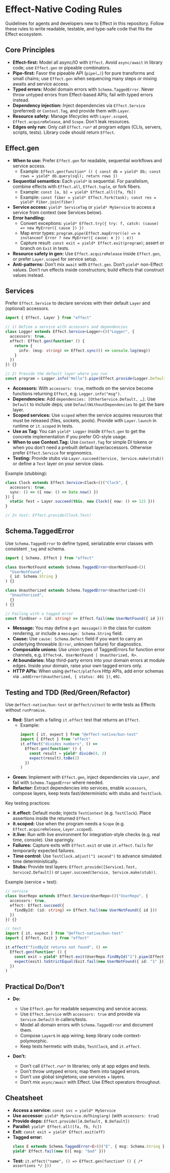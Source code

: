 # Effect-Native Coding Rules

Guidelines for agents and developers new to Effect in this repository. Follow these rules to write readable, testable, and type-safe code that fits the Effect ecosystem.

## Core Principles

- **Effect-first:** Model all async/IO with `Effect`. Avoid `async/await` in library code; use `Effect.gen` or pipeable combinators.
- **Pipe-first:** Favor the pipeable API (`pipe(…)`) for pure transforms and small chains; use `Effect.gen` when sequencing many steps or mixing awaits and service access.
- **Typed errors:** Model domain errors with `Schema.TaggedError`. Never throw untyped errors from Effect-based APIs; fail with typed errors instead.
- **Dependency injection:** Inject dependencies via `Effect.Service` (preferred) or `Context.Tag`, and provide them with `Layer`.
- **Resource safety:** Manage lifecycles with `Layer.scoped`, `Effect.acquireRelease`, and `Scope`. Don’t leak resources.
- **Edges only run:** Only call `Effect.run*` at program edges (CLIs, servers, scripts, tests). Library code should return `Effect`.

## Effect.gen

- **When to use:** Prefer `Effect.gen` for readable, sequential workflows and service access.
  - Example: `Effect.gen(function* () { const db = yield* Db; const rows = yield* db.query(sql); return rows })`
- **Sequential semantics:** Each `yield*` is sequential. For parallelism, combine effects with `Effect.all`, `Effect.tuple`, or fork fibers.
  - Example: `const [a, b] = yield* Effect.all([fa, fb])`
  - Example: `const fiber = yield* Effect.fork(task); const res = yield* Fiber.join(fiber)`
- **Service access:** `yield* ServiceTag` or `yield* MyService` to access a service from context (see Services below).
- **Error handling:**
  - Convert exceptions: `yield* Effect.try({ try: f, catch: (cause) => new MyError({ cause }) })`
  - Map error types: `program.pipe(Effect.mapError((e) => e instanceof Error ? new MyError({ cause: e }) : e))`
  - Capture result: `const exit = yield* Effect.exit(program)`; assert or branch on `Exit` in tests.
- **Resource safety in gen:** Use `Effect.acquireRelease` inside `Effect.gen`, or prefer `Layer.scoped` for service setup.
- **Anti-patterns:** Don’t mix `await` with `Effect.gen`. Don’t `yield*` non-Effect values. Don’t run effects inside constructors; build effects that construct values instead.

## Services

Prefer `Effect.Service` to declare services with their default `Layer` and (optional) accessors.

```ts
import { Effect, Layer } from "effect"

// 1) Define a service with accessors and dependencies
class Logger extends Effect.Service<Logger>()("Logger", {
  accessors: true,
  effect: Effect.gen(function* () {
    return {
      info: (msg: string) => Effect.sync(() => console.log(msg))
    }
  })
}) {}

// 2) Provide the default layer where you run
const program = Logger.info("Hello").pipe(Effect.provide(Logger.Default))
```

- **Accessors:** With `accessors: true`, methods on the service become functions returning `Effect`, e.g. `Logger.info("msg")`.
- **Dependencies:** Add `dependencies: [OtherService.Default, …]`. Use `Default` to include deps; use `DefaultWithoutDependencies` to get the bare layer.
- **Scoped services:** Use `scoped` when the service acquires resources that must be released (files, sockets, pools). Provide with `Layer.launch` in runtime or `it.scoped` in tests.
- **Use as Tag:** You can `yield* Logger` inside `Effect.gen` to get the concrete implementation if you prefer OO-style usage.
- **When to use Context.Tag:** Use `Context.Tag` for simple DI tokens or when you don’t need a prebuilt default layer/accessors. Otherwise prefer `Effect.Service` for ergonomics.
- **Testing:** Provide stubs via `Layer.succeed(Service, Service.make(stub))` or define a `Test` layer on your service class.

Example (stubbing):

```ts
class Clock extends Effect.Service<Clock>()("Clock", {
  accessors: true,
  sync: () => ({ now: () => Date.now() })
}) {
  static Test = Layer.succeed(this, new Clock({ now: () => 123 }))
}

// In test: Effect.provide(Clock.Test)
```

## Schema.TaggedError

Use `Schema.TaggedError` to define typed, serializable error classes with consistent `_tag` and schema.

```ts
import { Schema, Effect } from "effect"

class UserNotFound extends Schema.TaggedError<UserNotFound>()(
  "UserNotFound",
  { id: Schema.String }
) {}

class Unauthorized extends Schema.TaggedError<Unauthorized>()(
  "Unauthorized",
  {}
) {}

// Failing with a tagged error
const findUser = (id: string) => Effect.fail(new UserNotFound({ id }))
```

- **Message:** You may define a `get message()` in the class for custom rendering, or include a `message: Schema.String` field.
- **Cause:** Use `cause: Schema.Defect` field if you want to carry an underlying throwable (`Error`, unknown failure) for diagnostics.
- **Composable unions:** Use union types of TaggedErrors for function error channels, e.g. `Effect<A, UserNotFound | Unauthorized, R>`.
- **At boundaries:** Map third-party errors into your domain errors at module edges. Inside your domain, raise your own tagged errors only.
- **HTTP APIs:** When using `@effect/platform` Http APIs, add error schemas via `.addError(Unauthorized, { status: 401 })`, etc.

## Testing and TDD (Red/Green/Refactor)

Use `@effect-native/bun-test` or `@effect/vitest` to write tests as Effects without `runPromise`.

- **Red:** Start with a failing `it.effect` test that returns an `Effect`.
  - Example:
    ```ts
    import { it, expect } from "@effect-native/bun-test"
    import { Effect } from "effect"
    it.effect("divides numbers", () =>
      Effect.gen(function* () {
        const result = yield* divide(4, 2)
        expect(result).toBe(2)
      })
    )
    ```
- **Green:** Implement with `Effect.gen`, inject dependencies via `Layer`, and fail with `Schema.TaggedError` where needed.
- **Refactor:** Extract dependencies into services, enable `accessors`, compose layers, keep tests fast/deterministic with stubs and `TestClock`.

Key testing practices:

- **it.effect:** Default mode; injects `TestContext` (e.g. `TestClock`). Place assertions inside the returned `Effect`.
- **it.scoped:** Use when the program needs a `Scope` (e.g. `Effect.acquireRelease`, `Layer.scoped`).
- **it.live:** Run with live environment for integration-style checks (e.g. real time, console). Use sparingly.
- **Failures:** Capture exits with `Effect.exit` or use `it.effect.fails` for temporarily expected failures.
- **Time control:** Use `TestClock.adjust("1 second")` to advance simulated time deterministically.
- **Stubs:** Provide test layers: `Effect.provide([Service1.Test, Service2.Default])` or `Layer.succeed(Service, Service.make(stub))`.

Example (service + test):

```ts
// service
class UserRepo extends Effect.Service<UserRepo>()("UserRepo", {
  accessors: true,
  effect: Effect.succeed({
    findById: (id: string) => Effect.fail(new UserNotFound({ id }))
  })
}) {}

// test
import { it, expect } from "@effect-native/bun-test"
import { Effect, Exit } from "effect"

it.effect("findById returns not found", () =>
  Effect.gen(function* () {
    const exit = yield* Effect.exit(UserRepo.findById("1").pipe(Effect.provide(UserRepo.Default)))
    expect(exit).toStrictEqual(Exit.fail(new UserNotFound({ id: "1" })))
  })
)
```

## Practical Do/Don’t

- **Do:**
  - Use `Effect.gen` for readable sequencing and service access.
  - Use `Effect.Service` with `accessors: true` and provide via `Service.Default` in callers/tests.
  - Model all domain errors with `Schema.TaggedError` and document them.
  - Compose `Layer`s in app wiring; keep library code context-polymorphic.
  - Keep tests hermetic with stubs, `TestClock`, and `it.effect`.

- **Don’t:**
  - Don’t call `Effect.run*` in libraries; only at app edges and tests.
  - Don’t throw untyped errors; map them into tagged errors.
  - Don’t use global singletons; use services + layers.
  - Don’t mix `async/await` with Effect. Use Effect operators throughout.

## Cheatsheet

- **Access a service:** `const svc = yield* MyService`
- **Use accessor:** `yield* MyService.doThing(arg)` (with `accessors: true`)
- **Provide deps:** `Effect.provide([A.Default, B.Default])`
- **Parallel:** `yield* Effect.all([fa, fb, fc])`
- **Exit:** `const exit = yield* Effect.exit(eff)`
- **Tagged error:**
  ```ts
  class E extends Schema.TaggedError<E>()("E", { msg: Schema.String }) {}
  yield* Effect.fail(new E({ msg: "bad" }))
  ```
- **Test:** `it.effect("name", () => Effect.gen(function* () { /* assertions */ }))`
